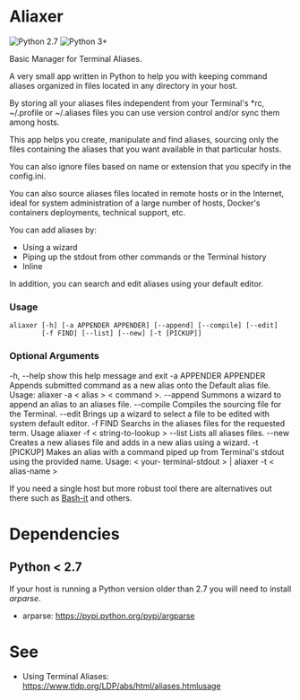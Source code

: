 # Aliaxer

![Python 2.7](https://img.shields.io/badge/Python%202.7--brightgreen.svg)
![Python 3+](https://img.shields.io/badge/Python%203%2B--brightgreen.svg)

Basic Manager for Terminal Aliases.
    
A very small app written in Python to help you with keeping command aliases organized in files located in any directory in your host. 

By storing all your aliases files independent from your Terminal's *rc, ~/.profile or ~/.aliases files you can use version control and/or sync them among hosts.

This app helps you create, manipulate and find aliases, sourcing only the files containing the aliases that you want available in that particular hosts. 

You can also ignore files based on name or extension that you specify in the config.ini.

You can also source aliases files located in remote hosts or in the Internet, ideal for system administration of a large number of hosts, Docker's containers deployments, technical support, etc.

You can add aliases by:
- Using a wizard
- Piping up the stdout from other commands or the Terminal history
- Inline

In addition, you can search and edit aliases using your default editor.

### Usage
```
aliaxer [-h] [-a APPENDER APPENDER] [--append] [--compile] [--edit]
        [-f FIND] [--list] [--new] [-t [PICKUP]]
```

### Optional Arguments

  -h, --help            show this help message and exit
  -a APPENDER APPENDER  Appends submitted command as a new alias onto the
                        Default alias file. Usage: aliaxer -a < alias > <
                        command >.
  --append              Summons a wizard to append an alias to an aliases
                        file.
  --compile             Compiles the sourcing file for the Terminal.
  --edit                Brings up a wizard to select a file to be edited with
                        system default editor.
  -f FIND               Searchs in the aliases files for the requested term.
                        Usage aliaxer -f < string-to-lookup >
  --list                Lists all aliases files.
  --new                 Creates a new aliases file and adds in a new alias
                        using a wizard.
  -t [PICKUP]           Makes an alias with a command piped up from Terminal's
                        stdout using the provided name. Usage: < your-
                        terminal-stdout > | aliaxer -t < alias-name >

If you need a single host but more robust tool there are alternatives out there such as [Bash-it](https://github.com/Bash-it/bash-it) and others.

# Dependencies
## Python < 2.7
If your host is running a Python version older than 2.7 you will need to
install *arparse*.

- arparse: https://pypi.python.org/pypi/argparse

# See

- Using Terminal Aliases: https://www.tldp.org/LDP/abs/html/aliases.htmlusage